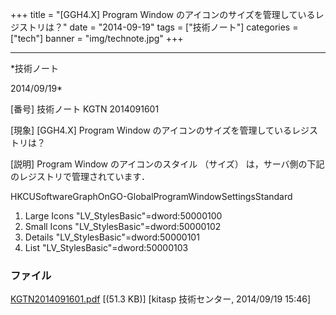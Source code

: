 ﻿+++
title = "[GGH4.X] Program Window のアイコンのサイズを管理しているレジストリは？"
date = "2014-09-19"
tags = ["技術ノート"]
categories = ["tech"]
banner = "img/technote.jpg"
+++

-----------------------------------------------------------------------------------------------------------------------------

*技術ノート

2014/09/19*


[番号]
技術ノート KGTN 2014091601

[現象]
[GGH4.X] Program Window のアイコンのサイズを管理しているレジストリは？

[説明]
Program Window のアイコンのスタイル （サイズ）
は，サーバ側の下記のレジストリで管理されています．

HKCUSoftwareGraphOnGO-GlobalProgramWindowSettingsStandard

1. Large Icons
"LV_StylesBasic"=dword:50000100
2. Small Icons
"LV_StylesBasic"=dword:50000102
3. Details
"LV_StylesBasic"=dword:50000101
4. List
"LV_StylesBasic"=dword:50000103


### ファイル

 
 


[KGTN2014091601.pdf](http://techreport.kitasp.net/attachments/download/1730/KGTN2014091601.pdf)
 [(51.3 KB)] [kitasp 技術センター, 2014/09/19
15:46]


 


 

